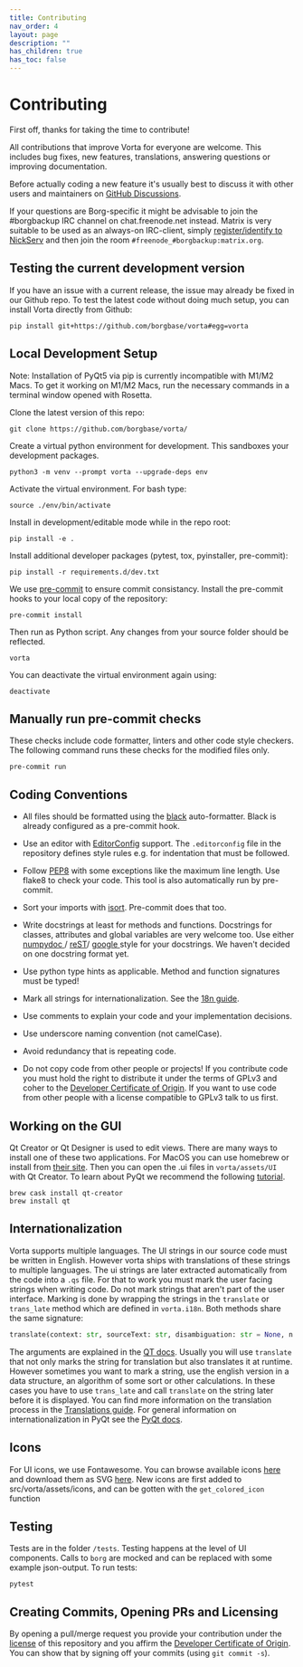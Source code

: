 ```yaml
---
title: Contributing
nav_order: 4
layout: page
description: ""
has_children: true
has_toc: false
---
```


# Contributing

First off, thanks for taking the time to contribute!

All contributions that improve Vorta for everyone are welcome. This includes bug fixes, new features, translations, answering questions or improving documentation.

Before actually coding a new feature it's usually best to discuss it with other users and maintainers on [GitHub Discussions](https://github.com/borgbase/vorta/discussions).

If your questions are Borg-specific it might be advisable to join the #borgbackup IRC channel on chat.freenode.net instead. Matrix is very suitable to be used as an always-on IRC-client, simply [register/identify to NickServ](https://github.com/matrix-org/matrix-appservice-irc/wiki/End-user-FAQ#how-do-i-registeridentify-to-nickserv) and then join the room `#freenode_#borgbackup:matrix.org`.

## Testing the current development version

If you have an issue with a current release, the issue may already be fixed in our Github repo. To test the latest code without doing much setup, you can install Vorta directly from Github:

```
pip install git+https://github.com/borgbase/vorta#egg=vorta
```

## Local Development Setup

Note: Installation of PyQt5 via pip is currently incompatible with M1/M2 Macs. To get it working on M1/M2 Macs, run the necessary commands in a terminal window opened with Rosetta.

Clone the latest version of this repo:

```
git clone https://github.com/borgbase/vorta/
```

Create a virtual python environment for development. This sandboxes your development packages.

```
python3 -m venv --prompt vorta --upgrade-deps env
```

Activate the virtual environment. For bash type:

```
source ./env/bin/activate
```

Install in development/editable mode while in the repo root:

```
pip install -e .
```

Install additional developer packages (pytest, tox, pyinstaller, pre-commit):

```
pip install -r requirements.d/dev.txt
```

We use [pre-commit](https://pre-commit.com/) to ensure commit consistancy. Install the pre-commit hooks to your local copy of the repository:

```
pre-commit install
```

Then run as Python script. Any changes from your source folder should be reflected.

```
vorta
```

You can deactivate the virtual environment again using:

```
deactivate
```

## Manually run pre-commit checks

These checks include code formatter, linters and other code style checkers. The following command runs these checks for the modified files only.

```
pre-commit run
```

## Coding Conventions

- All files should be formatted using the [black](https://github.com/psf/black) auto-formatter. Black is already configured as a pre-commit hook.

- Use an editor with [EditorConfig](https://editorconfig.org/) support. The `.editorconfig` file in the repository defines style rules e.g. for indentation that must be followed.

- Follow [PEP8](https://peps.python.org/pep-0008/) with some exceptions like the maximum line length. Use flake8 to check your code. This tool is also automatically run by pre-commit.

- Sort your imports with [isort](https://pycqa.github.io/isort/). Pre-commit does that too.

- Write docstrings at least for methods and functions. Docstrings for classes, attributes and global variables are very welcome too. Use either [numpydoc ](https://numpydoc.readthedocs.io/en/latest/format.html) / [reST](https://www.sphinx-doc.org/en/master/usage/restructuredtext/index.html)/ [google ](https://github.com/google/styleguide/blob/gh-pages/pyguide.md#38-comments-and-docstrings) style for your docstrings. We haven't decided on one docstring format yet.

- Use python type hints as applicable. Method and function signatures must be typed!

- Mark all strings for internationalization. See the [18n guide](#Internationalization).

- Use comments to explain your code and your implementation decisions.

- Use underscore naming convention (not camelCase).

- Avoid redundancy that is repeating code.

- Do not copy code from other people or projects! If you contribute code you must hold the right to distribute it under the terms of GPLv3 and coher to the [Developer Certificate of Origin](https://developercertificate.org/). If you want to use code from other people with a license compatible to GPLv3 talk to us first.

## Working on the GUI

Qt Creator or Qt Designer is used to edit views. There are many ways to install one of these two applications. For MacOS you can use homebrew or install from [their site](https://www.qt.io/download). Then you can open the .ui files in `vorta/assets/UI` with Qt Creator. To learn about PyQt we recommend the following [tutorial](https://www.pythonguis.com/pyqt5-tutorial/).

```
brew cask install qt-creator
brew install qt
```

## Internationalization

Vorta supports multiple languages. The UI strings in our source code must be written in English. However vorta ships with translations of these strings to multiple languages. The ui strings are later extracted automatically from the code into a `.qs` file. For that to work you must mark the user facing strings when writing code. Do not mark strings that aren't part of the user interface. Marking is done by wrapping the strings in the `translate` or `trans_late` method which are defined in `vorta.i18n`. Both methods share the same signature:

```py
translate(context: str, sourceText: str, disambiguation: str = None, n: int = -1) -> str
```

The arguments are explained in the [QT docs](https://doc.qt.io/qt-6/qcoreapplication.html#translate). Usually you will use `translate` that not only marks the string for translation but also translates it at runtime. However sometimes you want to mark a string, use the english version in a data structure, an algorithm of some sort or other calculations. In these cases you have to use `trans_late` and call `translate` on the string later before it is displayed. You can find more information on the translation process in the [Translations guide](translations). For general information on internationalization in PyQt see the [PyQt docs](https://www.riverbankcomputing.com/static/Docs/PyQt5/i18n.html#differences-between-pyqt5-and-qt).

## Icons

For UI icons, we use Fontawesome. You can browse available icons [here](https://fontawesome.com/icons) and download them as SVG [here](https://github.com/encharm/Font-Awesome-SVG-PNG). New icons are first added to src/vorta/assets/icons, and can be gotten with the `get_colored_icon` function

## Testing

Tests are in the folder `/tests`. Testing happens at the level of UI components. Calls to `borg` are mocked and can be replaced with some example json-output. To run tests:

```
pytest
```

## Creating Commits, Opening PRs and Licensing

By opening a pull/merge request you provide your contribution under the [license](./../../LICENSE.txt) of this repository and you affirm the [Developer Certificate of Origin][dco]. You can show that by signing off your commits (using `git commit -s`).

[dco]: https://developercertificate.org/
